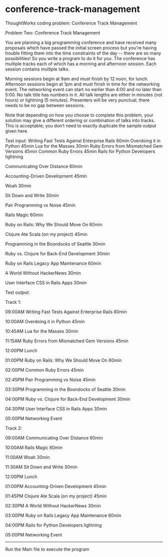 # conference-track-management
ThoughtWorks coding problem: Conference Track Management

Problem Two: Conference Track Management


You are planning a big programming conference and have received many proposals which have passed the initial screen process but you're having trouble fitting them into the time constraints of the day -- there are so many possibilities! So you write a program to do it for you.
The conference has multiple tracks each of which has a morning and afternoon session.
Each session contains multiple talks.


Morning sessions begin at 9am and must finish by 12 noon, for lunch.
Afternoon sessions begin at 1pm and must finish in time for the networking event.
The networking event can start no earlier than 4:00 and no later than 5:00.
No talk title has numbers in it.
All talk lengths are either in minutes (not hours) or lightning (5 minutes).
Presenters will be very punctual; there needs to be no gap between sessions.

Note that depending on how you choose to complete this problem, your solution may give a different ordering or combination of talks into tracks. This is acceptable; you don’t need to exactly duplicate the sample output given here.
 

Test input:
Writing Fast Tests Against Enterprise Rails 60min
Overdoing it in Python 45min
Lua for the Masses 30min
Ruby Errors from Mismatched Gem Versions 45min
Common Ruby Errors 45min
Rails for Python Developers lightning

Communicating Over Distance 60min

Accounting-Driven Development 45min

Woah 30min

Sit Down and Write 30min

Pair Programming vs Noise 45min

Rails Magic 60min

Ruby on Rails: Why We Should Move On 60min

Clojure Ate Scala (on my project) 45min

Programming in the Boondocks of Seattle 30min

Ruby vs. Clojure for Back-End Development 30min

Ruby on Rails Legacy App Maintenance 60min

A World Without HackerNews 30min

User Interface CSS in Rails Apps 30min



Test output: 


Track 1:

09:00AM Writing Fast Tests Against Enterprise Rails 60min

10:00AM Overdoing it in Python 45min

10:45AM Lua for the Masses 30min

11:15AM Ruby Errors from Mismatched Gem Versions 45min

12:00PM Lunch

01:00PM Ruby on Rails: Why We Should Move On 60min

02:00PM Common Ruby Errors 45min

02:45PM Pair Programming vs Noise 45min

03:30PM Programming in the Boondocks of Seattle 30min

04:00PM Ruby vs. Clojure for Back-End Development 30min

04:30PM User Interface CSS in Rails Apps 30min

05:00PM Networking Event


Track 2:

09:00AM Communicating Over Distance 60min

10:00AM Rails Magic 60min

11:00AM Woah 30min

11:30AM Sit Down and Write 30min

12:00PM Lunch

01:00PM Accounting-Driven Development 45min

01:45PM Clojure Ate Scala (on my project) 45min

02:30PM A World Without HackerNews 30min

03:00PM Ruby on Rails Legacy App Maintenance 60min

04:00PM Rails for Python Developers lightning

05:00PM Networking Event


--------------------------------------------------------


Run the Main file to execute the program
